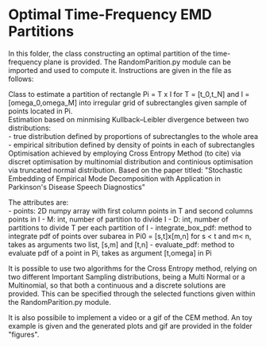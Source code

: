 # Optimal Time-Frequency EMD Partitions

In this folder, the class constructing an optimal partition of the time-frequency plane is provided. The RandomParition.py module can be imported and used to compute it. 
Instructions are given in the file as follows:

Class to estimate a partition of rectangle Pi = T x I for T = [t_0,t_N] and I = [omega_0,omega_M] into irregular grid of subrectangles given sample of points located in Pi.    
    Estimation based on minmising Kullback–Leibler divergence between two distributions:     
    -  true distribution defined by proportions of subrectangles to the whole area
    -  empirical sitribution defined by density of points in each of subrectangles    
Optimisation achieved by employing Cross Entropy Method (to cite) via discret optimisation by multinomial distribution and continious optimisation
    via truncated normal distribution. Based on the paper titled:
        "Stochastic Embedding of Empirical Mode Decomposition with Application in Parkinson's Disease Speech Diagnostics"
    
   The attributes are:   
      -  points: 2D numpy array with first column points in T and second columns points in I
      -  M: int, number of partition to divide I
      -  D: int, number of partitions to divide T per each partition of I
      -  integrate_box_pdf: method to integrate pdf of points over subarea in Pi0 = [s,t]x[m,n]
                           for s < t and m< n, takes as arguments two list, [s,m] and [t,n]
      -  evaluate_pdf: method to evaluate pdf of a point in Pi, takes as argument [t,omega] in Pi
        
        
        
        
   It is possible to use two algorithms for the Cross Entropy method, relying on two different Important Sampling distributions, being a Multi Normal or a Multinomial, so that both a continuous and a discrete solutions are provided. This can be specified through the selected functions given within the RandomParition.py module.  
   
   It is also possibile to implement a video or a gif of the CEM method. An toy example is given and the generated plots and gif are provided in the folder "figures".
